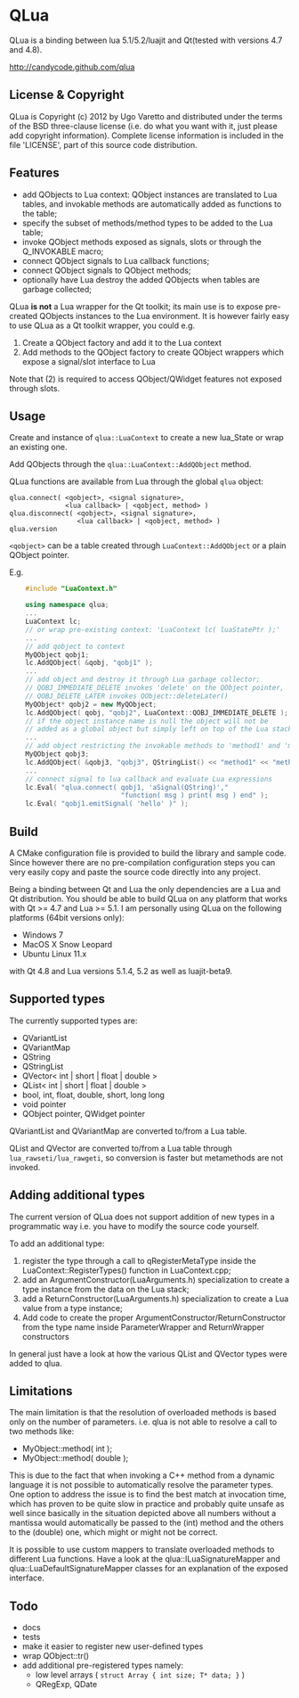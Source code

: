 QLua
====

QLua is a binding between lua 5.1/5.2/luajit and Qt(tested with versions 
4.7 and 4.8).

http://candycode.github.com/qlua


License & Copyright
-------------------

QLua is Copyright (c) 2012 by Ugo Varetto and distributed under the terms of the
BSD three-clause license (i.e. do what you want with it, just please add 
copyright information).
Complete license information is included in the file 'LICENSE', part of this 
source code distribution.


Features
--------

- add QObjects to Lua context: QObject instances are translated to Lua tables,
  and invokable methods are automatically added as functions to the table;
- specify the subset of methods/method types to be added to the Lua table;
- invoke QObject methods exposed as signals, slots or through the Q_INVOKABLE
  macro;
- connect QObject signals to Lua callback functions;
- connect QObject signals to QObject methods;
- optionally have Lua destroy the added QObjects when tables are garbage
  collected;

QLua **is not** a Lua wrapper for the Qt toolkit; its main use is to
expose pre-created QObjects instances to the Lua environment.
It is however fairly easy to use QLua as a Qt toolkit wrapper, you could e.g.

1. Create a QObject factory and add it to the Lua context
2. Add methods to the QObject factory to create QObject wrappers which
   expose a signal/slot interface to Lua

Note that (2) is required to access QObject/QWidget features not exposed
through slots.

Usage
-----

Create and instance of `qlua::LuaContext` to create a new lua_State or wrap an
existing one.

Add QObjects through the `qlua::LuaContext::AddQObject` method.

QLua functions are available from Lua through the global `qlua` object:

    qlua.connect( <qobject>, <signal signature>, 
                  <lua callback> | <qobject, method> )
    qlua.disconnect( <qobject>, <signal signature>, 
                     <lua callback> | <qobject, method> )
    qlua.version

`<qobject>` can be a table created through `LuaContext::AddQObject` or a plain
QObject pointer. 

E.g.

```cpp
    #include "LuaContext.h"

    using namespace qlua;
    ...
    LuaContext lc; 
    // or wrap pre-existing context: 'LuaContext lc( luaStatePtr );'
    ...
    // add qobject to context  
    MyQObject qobj1;
    lc.AddQObject( &qobj, "qobj1" );
    ...
    // add object and destroy it through Lua garbage collector;
    // QOBJ_IMMEDIATE_DELETE invokes 'delete' on the QObject pointer,
    // QOBJ_DELETE_LATER invokes QObject::deleteLater()
    MyQObject* qobj2 = new MyQObject;
    lc.AddQObject( qobj, "qobj2", LuaContext::QOBJ_IMMEDIATE_DELETE );
    // if the object instance name is null the object will not be
    // added as a global object but simply left on top of the Lua stack
    ...
    // add object restricting the invokable methods to 'method1' and 'method2'
    MyQObject qobj3;
    lc.AddQObject( &qobj3, "qobj3", QStringList() << "method1" << "method2" );
    ...
    // connect signal to lua callback and evaluate Lua expressions
    lc.Eval( "qlua.connect( qobj1, 'aSignal(QString)',"
                            "function( msg ) print( msg ) end" );
    lc.Eval( "qobj1.emitSignal( 'hello' )" ); 
```

Build
-----

A CMake configuration file is provided to build the library and sample code.
Since however there are no pre-compilation configuration steps you can very
easily copy and paste the source code directly into any project.

Being a binding between Qt and Lua the only dependencies are a Lua and Qt 
distribution.
You should be able to build QLua on any platform that works with Qt >= 4.7 
and Lua >= 5.1.
I am personally using QLua on the following platforms (64bit versions only):

- Windows 7
- MacOS X Snow Leopard
- Ubuntu Linux 11.x

with Qt 4.8 and Lua versions 5.1.4, 5.2 as well as luajit-beta9.


Supported types
---------------

The currently supported types are:

- QVariantList
- QVariantMap
- QString
- QStringList
- QVector< int | short | float | double >
- QList< int | short | float | double >
- bool, int, float, double, short, long long
- void pointer
- QObject pointer, QWidget pointer

QVariantList and QVariantMap are converted to/from a Lua table.

QList<T> and QVector<T> are converted to/from a Lua table through
`lua_rawseti/lua_rawgeti`, so conversion is faster but metamethods are
not invoked.

Adding additional types
-----------------------

The current version of QLua does not support addition of new types in a
programmatic way i.e. you have to modify the source code yourself.

To add an additional type:

1. register the type through a call to qRegisterMetaType inside the 
   LuaContext::RegisterTypes() function in LuaContext.cpp;
2. add an ArgumentConstructor(LuaArguments.h) specialization to create a type
   instance from the data on the Lua stack;
3. add a ReturnConstructor(LuaArguments.h) specialization to create a Lua
   value from a type instance;
4. Add code to create the proper ArgumentConstructor/ReturnConstructor
   from the type name inside ParameterWrapper and ReturnWrapper constructors  

In general just have a look at how the various QList<T> and QVector<T> types
were added to qlua.

Limitations
-----------

The main limitation is that the resolution of overloaded methods is based
only on the number of parameters. 
i.e. qlua is not able to resolve a call to two methods like:

- MyObject::method( int );
- MyObject::method( double );

This is due to the fact that when invoking a C++ method from a dynamic language
it is not possible to automatically resolve the parameter types.
One option to address the issue is to find the best match at invocation time,
which has proven to be quite slow in practice and probably quite unsafe as well
since basically in the situation depicted above all numbers without a mantissa
would automatically be passed to the (int) method and the others to the (double)
one, which might or might not be correct.

It is possible to use custom mappers to translate overloaded methods to different
Lua functions. Have a look at the qlua::ILuaSignatureMapper and
qlua::LuaDefaultSignatureMapper classes for an explanation of the exposed interface.


Todo
----

- docs
- tests
- make it easier to register new user-defined types
- wrap QObject::tr()
- add additional pre-registered types namely:
  * low level arrays ( `struct Array { int size; T* data; }` )
  * QRegExp, QDate
